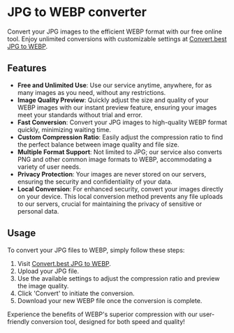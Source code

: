 # JPG to WEBP converter

Convert your JPG images to the efficient WEBP format with our free online tool. Enjoy unlimited conversions with customizable settings at [Convert.best JPG to WEBP](https://convert.best/jpgtowebp.html).

## Features

- **Free and Unlimited Use**: Use our service anytime, anywhere, for as many images as you need, without any restrictions.
- **Image Quality Preview**: Quickly adjust the size and quality of your WEBP images with our instant preview feature, ensuring your images meet your standards without trial and error.
- **Fast Conversion**: Convert your JPG images to high-quality WEBP format quickly, minimizing waiting time.
- **Custom Compression Ratio**: Easily adjust the compression ratio to find the perfect balance between image quality and file size.
- **Multiple Format Support**: Not limited to JPG; our service also converts PNG and other common image formats to WEBP, accommodating a variety of user needs.
- **Privacy Protection**: Your images are never stored on our servers, ensuring the security and confidentiality of your data.
- **Local Conversion**: For enhanced security, convert your images directly on your device. This local conversion method prevents any file uploads to our servers, crucial for maintaining the privacy of sensitive or personal data.

## Usage

To convert your JPG files to WEBP, simply follow these steps:
1. Visit [Convert.best JPG to WEBP](https://convert.best/jpgtowebp.html).
2. Upload your JPG file.
3. Use the available settings to adjust the compression ratio and preview the image quality.
4. Click 'Convert' to initiate the conversion.
5. Download your new WEBP file once the conversion is complete.

Experience the benefits of WEBP's superior compression with our user-friendly conversion tool, designed for both speed and quality!
